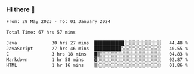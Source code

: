 ### Hi there 👋

<!--START_SECTION:waka-->

```txt
From: 29 May 2023 - To: 01 January 2024

Total Time: 67 hrs 57 mins

Java             30 hrs 27 mins  ███████████░░░░░░░░░░░░░░   44.48 %
JavaScript       27 hrs 46 mins  ██████████░░░░░░░░░░░░░░░   40.55 %
C                3 hrs 18 mins   █▒░░░░░░░░░░░░░░░░░░░░░░░   04.83 %
Markdown         1 hr 58 mins    ▓░░░░░░░░░░░░░░░░░░░░░░░░   02.87 %
HTML             1 hr 16 mins    ▒░░░░░░░░░░░░░░░░░░░░░░░░   01.86 %
```

<!--END_SECTION:waka-->
<!--
**the-beef-calculator/the-beef-calculator** is a ✨ _special_ ✨ repository because its `README.md` (this file) appears on your GitHub profile.

Here are some ideas to get you started:

- 🔭 I’m currently working on ...
- 🌱 I’m currently learning ...
- 👯 I’m looking to collaborate on ...
- 🤔 I’m looking for help with ...
- 💬 Ask me about ...
- 📫 How to reach me: ...
- 😄 Pronouns: ...
- ⚡ Fun fact: ...
-->
